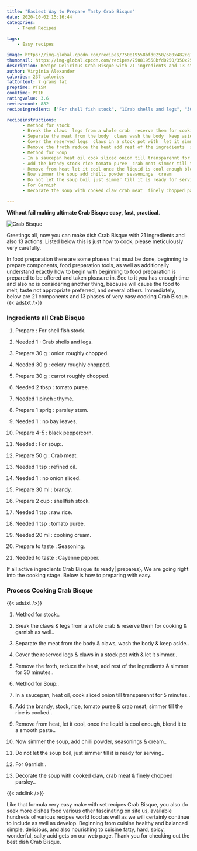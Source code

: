 ```yaml
---
title: "Easiest Way to Prepare Tasty Crab Bisque"
date: 2020-10-02 15:16:44
categories:
    - Trend Recipes
    
tags:
    - Easy recipes

image: https://img-global.cpcdn.com/recipes/750819558bfd0250/680x482cq70/crab-bisque-recipe-main-photo.jpg
thumbnail: https://img-global.cpcdn.com/recipes/750819558bfd0250/350x250cq70/crab-bisque-recipe-main-photo.jpg
description: Recipe Delicious Crab Bisque with 21 ingredients and 13 stages of easy cooking.
author: Virginia Alexander
calories: 237 calories
fatContent: 7 grams fat
preptime: PT15M
cooktime: PT1H
ratingvalue: 3.6
reviewcount: 882
recipeingredient: ["For shell fish stock", "1Crab shells and legs", "30 gonion roughly chopped", "30 gcelery roughly chopped", "30 gcarrot roughly chopped", "2 tbsptomato puree", "1 pinchthyme", "1 sprigparsley stem", "1no bay leaves", "4-5black peppercorn", "For soup", "50 gCrab meat", "1 tsprefined oil", "1no onion sliced", "30 mlbrandy", "2 cupshellfish stock", "1 tspraw rice", "1 tsptomato puree", "20 mlcooking cream", "to tasteSeasoning", "to tasteCayenne pepper"]

recipeinstructions: 
      - Method for stock 
      - Break the claws  legs from a whole crab  reserve them for cooking  garnish as well 
      - Separate the meat from the body  claws wash the body  keep aside 
      - Cover the reserved legs  claws in a stock pot with  let it simmer 
      - Remove the froth reduce the heat add rest of the ingredients  simmer for 30 minutes 
      - Method for Soup 
      - In a saucepan heat oil cook sliced onion till transparennt for 5 minutes 
      - Add the brandy stock rice tomato puree  crab meat simmer till the rice is cooked 
      - Remove from heat let it cool once the liquid is cool enough blend it to a smooth paste 
      - Now simmer the soup add chilli powder seasonings  cream 
      - Do not let the soup boil just simmer till it is ready for serving 
      - For Garnish 
      - Decorate the soup with cooked claw crab meat  finely chopped parsley

---
```




**Without fail making ultimate Crab Bisque easy, fast, practical**. 


![Crab Bisque](https://img-global.cpcdn.com/recipes/750819558bfd0250/680x482cq70/crab-bisque-recipe-main-photo.jpg "Crab Bisque")




Greetings all, now you can make dish Crab Bisque with 21 ingredients and also 13 actions. Listed below this is just how to cook, please meticulously very carefully.

In food preparation there are some phases that must be done, beginning to prepare components, food preparation tools, as well as additionally understand exactly how to begin with beginning to food preparation is prepared to be offered and taken pleasure in. See to it you has enough time and also no is considering another thing, because will cause the food to melt, taste not appropriate preferred, and several others. Immediately, below are 21 components and 13 phases of very easy cooking Crab Bisque.
{{< adstxt />}}

### Ingredients all Crab Bisque


1. Prepare  : For shell fish stock.

1. Needed 1 : Crab shells and legs.

1. Prepare 30 g : onion roughly chopped.

1. Needed 30 g : celery roughly chopped.

1. Prepare 30 g : carrot roughly chopped.

1. Needed 2 tbsp : tomato puree.

1. Needed 1 pinch : thyme.

1. Prepare 1 sprig : parsley stem.

1. Needed 1 : no bay leaves.

1. Prepare 4-5 : black peppercorn.

1. Needed  : For soup:.

1. Prepare 50 g : Crab meat.

1. Needed 1 tsp : refined oil.

1. Needed 1 : no onion sliced.

1. Prepare 30 ml : brandy.

1. Prepare 2 cup : shellfish stock.

1. Needed 1 tsp : raw rice.

1. Needed 1 tsp : tomato puree.

1. Needed 20 ml : cooking cream.

1. Prepare to taste : Seasoning.

1. Needed to taste : Cayenne pepper.



If all active ingredients Crab Bisque its ready| prepares}, We are going right into the cooking stage. Below is how to preparing with easy.

### Process Cooking Crab Bisque

{{< adstxt />}}


1. Method for stock:.



1. Break the claws &amp; legs from a whole crab &amp; reserve them for cooking &amp; garnish as well..



1. Separate the meat from the body &amp; claws, wash the body &amp; keep aside..



1. Cover the reserved legs &amp; claws in a stock pot with &amp; let it simmer..



1. Remove the froth, reduce the heat, add rest of the ingredients &amp; simmer for 30 minutes..



1. Method for Soup:.



1. In a saucepan, heat oil, cook sliced onion till transparennt for 5 minutes..



1. Add the brandy, stock, rice, tomato puree &amp; crab meat; simmer till the rice is cooked..



1. Remove from heat, let it cool, once the liquid is cool enough, blend it to a smooth paste..



1. Now simmer the soup, add chilli powder, seasonings &amp; cream..



1. Do not let the soup boil, just simmer till it is ready for serving..



1. For Garnish:.



1. Decorate the soup with cooked claw, crab meat &amp; finely chopped parsley..





{{< adslink />}}

Like that formula very easy make with set recipes Crab Bisque, you also do seek more dishes food various other fascinating on site us, available hundreds of various recipes world food as well as we will certainly continue to include as well as develop. Beginning from cuisine healthy and balanced simple, delicious, and also nourishing to cuisine fatty, hard, spicy, wonderful, salty acid gets on our web page. Thank you for checking out the best dish Crab Bisque.
